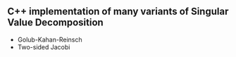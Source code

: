 ## C++ implementation of many variants of Singular Value Decomposition

- Golub-Kahan-Reinsch 
- Two-sided Jacobi
